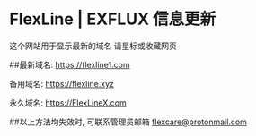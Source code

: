 # FlexLine | EXFLUX 信息更新
这个网站用于显示最新的域名 请星标或收藏网页

##最新域名:
https://flexline1.com

备用域名:
https://flexline.xyz

永久域名:
https://FlexLineX.com

##以上方法均失效时, 可联系管理员邮箱
flexcare@protonmail.com
